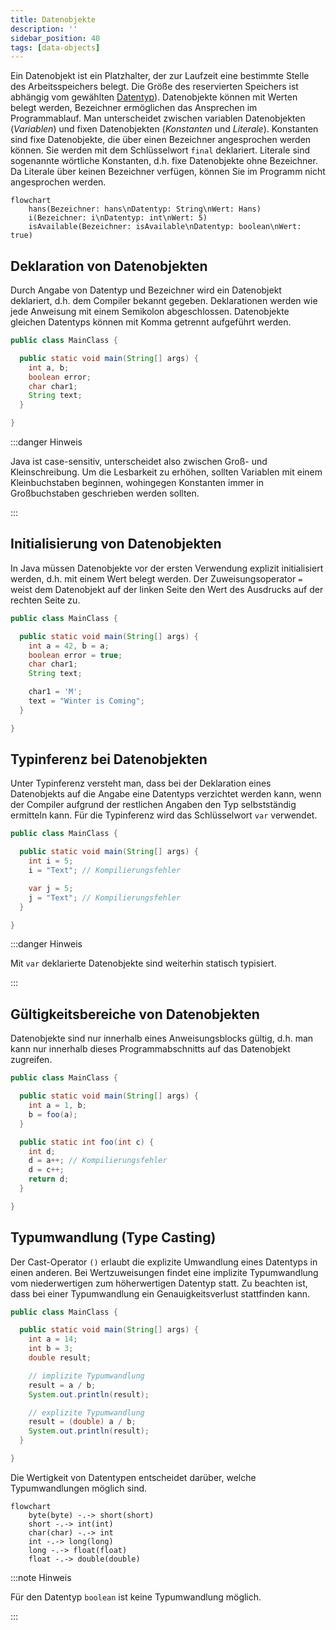 ```yaml
---
title: Datenobjekte
description: ''
sidebar_position: 40
tags: [data-objects]
---
```


Ein Datenobjekt ist ein Platzhalter, der zur Laufzeit eine bestimmte Stelle des
Arbeitsspeichers belegt. Die Größe des reservierten Speichers ist abhängig vom
gewählten [Datentyp](data-types)). Datenobjekte können mit Werten belegt werden,
Bezeichner ermöglichen das Ansprechen im Programmablauf. Man unterscheidet
zwischen variablen Datenobjekten (_Variablen_) und fixen Datenobjekten
(_Konstanten_ und _Literale_). Konstanten sind fixe Datenobjekte, die über einen
Bezeichner angesprochen werden können. Sie werden mit dem Schlüsselwort `final`
deklariert. Literale sind sogenannte wörtliche Konstanten, d.h. fixe
Datenobjekte ohne Bezeichner. Da Literale über keinen Bezeichner verfügen,
können Sie im Programm nicht angesprochen werden.

```mermaid
flowchart
    hans(Bezeichner: hans\nDatentyp: String\nWert: Hans)
    i(Bezeichner: i\nDatentyp: int\nWert: 5)
    isAvailable(Bezeichner: isAvailable\nDatentyp: boolean\nWert: true)
```

## Deklaration von Datenobjekten

Durch Angabe von Datentyp und Bezeichner wird ein Datenobjekt deklariert, d.h.
dem Compiler bekannt gegeben. Deklarationen werden wie jede Anweisung mit einem
Semikolon abgeschlossen. Datenobjekte gleichen Datentyps können mit Komma
getrennt aufgeführt werden.

```java title="MainClass.java" showLineNumbers
public class MainClass {

  public static void main(String[] args) {
    int a, b;
    boolean error;
    char char1;
    String text;
  }

}
```

:::danger Hinweis

Java ist case-sensitiv, unterscheidet also zwischen Groß- und Kleinschreibung.
Um die Lesbarkeit zu erhöhen, sollten Variablen mit einem Kleinbuchstaben
beginnen, wohingegen Konstanten immer in Großbuchstaben geschrieben werden
sollten.

:::

## Initialisierung von Datenobjekten

In Java müssen Datenobjekte vor der ersten Verwendung explizit initialisiert
werden, d.h. mit einem Wert belegt werden. Der Zuweisungsoperator `=` weist dem
Datenobjekt auf der linken Seite den Wert des Ausdrucks auf der rechten Seite
zu.

```java title="MainClass.java" showLineNumbers
public class MainClass {

  public static void main(String[] args) {
    int a = 42, b = a;
    boolean error = true;
    char char1;
    String text;

    char1 = 'M';
    text = "Winter is Coming";
  }

}
```

## Typinferenz bei Datenobjekten

Unter Typinferenz versteht man, dass bei der Deklaration eines Datenobjekts auf
die Angabe eine Datentyps verzichtet werden kann, wenn der Compiler aufgrund der
restlichen Angaben den Typ selbstständig ermitteln kann. Für die Typinferenz
wird das Schlüsselwort `var` verwendet.

```java title="MainClass.java" showLineNumbers
public class MainClass {

  public static void main(String[] args) {
    int i = 5;
    i = "Text"; // Kompilierungsfehler

    var j = 5;
    j = "Text"; // Kompilierungsfehler
  }

}
```

:::danger Hinweis

Mit `var` deklarierte Datenobjekte sind weiterhin statisch typisiert.

:::

## Gültigkeitsbereiche von Datenobjekten

Datenobjekte sind nur innerhalb eines Anweisungsblocks gültig, d.h. man kann nur
innerhalb dieses Programmabschnitts auf das Datenobjekt zugreifen.

```java title="MainClass.java" showLineNumbers
public class MainClass {

  public static void main(String[] args) {
    int a = 1, b;
    b = foo(a);
  }

  public static int foo(int c) {
    int d;
    d = a++; // Kompilierungsfehler
    d = c++;
    return d;
  }

}
```

## Typumwandlung (Type Casting)

Der Cast-Operator `()` erlaubt die explizite Umwandlung eines Datentyps in einen
anderen. Bei Wertzuweisungen findet eine implizite Typumwandlung vom
niederwertigen zum höherwertigen Datentyp statt. Zu beachten ist, dass bei einer
Typumwandlung ein Genauigkeitsverlust stattfinden kann.

```java title="MainClass.java" showLineNumbers
public class MainClass {

  public static void main(String[] args) {
    int a = 14;
    int b = 3;
    double result;

    // implizite Typumwandlung
    result = a / b;
    System.out.println(result);

    // explizite Typumwandlung
    result = (double) a / b;
    System.out.println(result);
  }

}
```

Die Wertigkeit von Datentypen entscheidet darüber, welche Typumwandlungen
möglich sind.

```mermaid
flowchart
    byte(byte) -.-> short(short)
    short -.-> int(int)
    char(char) -.-> int
    int -.-> long(long)
    long -.-> float(float)
    float -.-> double(double)
```

:::note Hinweis

Für den Datentyp `boolean` ist keine Typumwandlung möglich.

:::
